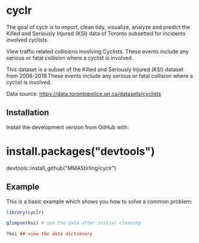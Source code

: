 
# cyclr

<!-- badges: start -->
<!-- badges: end -->

The goal of cyclr is to import, clean tidy, visualize, analyze and predict the Killed and Seriously Injured (KSI) data of Toronto subsetted for incidents involved cyclists.

View traffic related collisions involving Cyclists. These events include any serious or fatal collision where a cyclist is involved.

This dataset is a subset of the Killed and Seriously Injured (KSI) dataset from 2006-2019.These events include any serious or fatal collision where a cyclist is involved.

Data source: https://data.torontopolice.on.ca/datasets/cyclists

## Installation

Install the development version from GitHub with:

# install.packages("devtools")
devtools::install_github("MMAStirling/cyclr")

## Example

This is a basic example which shows you how to solve a common problem:

``` r
library(cyclr)

glimpse(ksi) # see the data after initial cleaning

?ksi ## view the data dictionary
```

